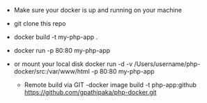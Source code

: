 - Make sure your docker is up and running on your machine
- git clone this repo
- docker build -t my-php-app .
- docker run -p 80:80 my-php-app
- or mount your local disk
  docker run -d -v /Users/username/php-docker/src:/var/www/html -p 80:80 my-php-app
  
  - Remote build via GIT
  -docker image build -t php-app:github https://github.com/gpathipaka/php-docker.git

